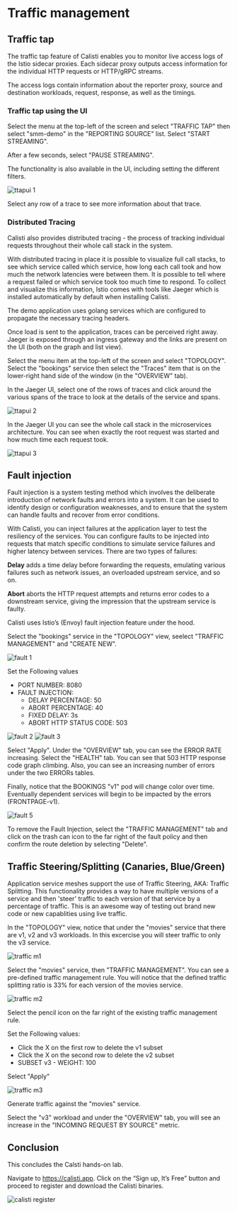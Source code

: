 
# Traffic management

## Traffic tap

The traffic tap feature of Calisti enables you to monitor live access logs of the Istio sidecar proxies. Each sidecar proxy outputs access information for the individual HTTP requests or HTTP/gRPC streams.

The access logs contain information about the reporter proxy, source and destination workloads, request, response, as well as the timings.

### Traffic tap using the UI

Select the menu at the top-left of the screen and select "TRAFFIC TAP" then select "smm-demo" in the "REPORTING SOURCE" list. Select "START STREAMING".

After a few seconds, select "PAUSE STREAMING".

The functionality is also available in the UI, including setting the different filters.

![ttapui 1](images/ttapui_1.png)

Select any row of a trace to see more information about that trace.

### Distributed Tracing

Calisti also provides distributed tracing - the process of tracking individual requests throughout their whole call stack in the system.

With distributed tracing in place it is possible to visualize full call stacks, to see which service called which service, how long each call took and how much the network latencies were between them. It is possible to tell where a request failed or which service took too much time to respond.
To collect and visualize this information, Istio comes with tools like Jaeger which is installed automatically by default when installing Calisti.

The demo application uses golang services which are configured to propagate the necessary tracing headers.

Once load is sent to the application, traces can be perceived right away.
Jaeger is exposed through an ingress gateway and the links are present on the UI (both on the graph and list view). 

Select the menu item at the top-left of the screen and select "TOPOLOGY". Select the "bookings" service then select the "Traces" item that is on the lower-right hand side of the window (in the "OVERVIEW" tab).

In the Jaeger UI, select one of the rows of traces and click around the various spans of the trace to look at the details of the service and spans.


![ttapui 2](images/ttapui_2.png)

In the Jaeger UI you can see the whole call stack in the microservices architecture. You can see when exactly the root request was started and how much time each request took. 

![ttapui 3](images/ttapui_3.png)

## Fault injection

Fault injection is a system testing method which involves the deliberate introduction of network faults and errors into a system. It can be used to identify design or configuration weaknesses, and to ensure that the system can handle faults and recover from error conditions.

With Calisti, you can inject failures at the application layer to test the resiliency of the services. You can configure faults to be injected into requests that match specific conditions to simulate service failures and higher latency between services. There are two types of failures:

**Delay** adds a time delay before forwarding the requests, emulating various failures such as network issues, an overloaded upstream service, and so on.

**Abort** aborts the HTTP request attempts and returns error codes to a downstream service, giving the impression that the upstream service is faulty.

Calisti uses Istio’s (Envoy) fault injection feature under the hood.

Select the "bookings" service in the "TOPOLOGY" view, seelect "TRAFFIC MANAGEMENT" and "CREATE NEW".

![fault 1](images/fault_1.png)

Set the Following values
- PORT NUMBER: 8080
- FAULT INJECTION:
  - DELAY PERCENTAGE: 50
  - ABORT PERCENTAGE: 40
  - FIXED DELAY: 3s
  - ABORT HTTP STATUS CODE: 503

![fault 2](images/fault_2.png)
![fault 3](images/fault_3.png)

Select "Apply". Under the "OVERVIEW" tab, you can see the ERROR RATE increasing. Select the "HEALTH" tab. You can see that 503 HTTP response code graph climbing. Also, you can see an increasing number of errors under the two ERRORs tables.

Finally, notice that the BOOKINGS "v1" pod will change color over time. Eventually dependent services will begin to be impacted by the errors (FRONTPAGE-v1).

![fault 5](images/fault_5.png)

To remove the Fault Injection, select the "TRAFFIC MANAGEMENT" tab and click on the trash can icon to the far right of the fault policy and then confirm the route deletion by selecting "Delete".

## Traffic Steering/Splitting (Canaries, Blue/Green)

Application service meshes support the use of Traffic Steering, AKA: Traffic Splitting. This functionality provides a way to have multiple versions of a service and then 'steer' traffic to each version of that service by a percentage of traffic. This is an awesome way of testing out brand new code or new capablities using live traffic.

In the "TOPOLOGY" view, notice that under the "movies" service that there are v1, v2 and v3 workloads. In this excercise you will steer traffic to only the v3 service.

![traffic m1](images/mtraffic_1.png)

Select the "movies" service, then "TRAFFIC MANAGEMENT". You can see a pre-defined traffic management rule. You will notice that the defined traffic splitting ratio is 33% for each version of the movies service.

![traffic m2](images/mtraffic_2.png)

Select the pencil icon on the far right of the existing traffic management rule. 

Set the Following values:
- Click the X on the first row to delete the v1 subset
- Click the X on the second row to delete the v2 subset
- SUBSET v3 - WEIGHT: 100

Select "Apply"

![traffic m3](images/mtraffic_3.png)

Generate traffic against the "movies" service.

Select the "v3" workload and under the "OVERVIEW" tab, you will see an increase in the "INCOMING REQUEST BY SOURCE" metric.

## Conclusion

This concludes the Calsti hands-on lab. 

Navigate to https://calisti.app. Click on the “Sign up, It’s Free” button and proceed to register and download the Calisti binaries.

![calisti register](images/1_1.png)

